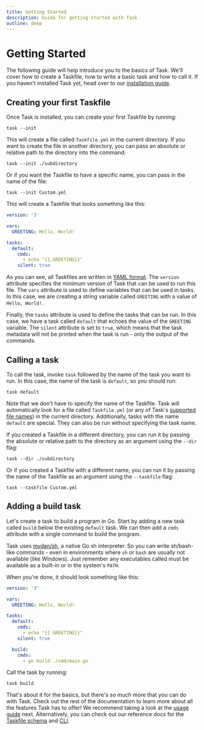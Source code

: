 ```yaml
---
title: Getting Started
description: Guide for getting started with Task
outline: deep
---
```


# Getting Started

The following guide will help introduce you to the basics of Task. We'll cover
how to create a Taskfile, how to write a basic task and how to call it. If you
haven't installed Task yet, head over to our [installation
guide](installation.md).

## Creating your first Taskfile

Once Task is installed, you can create your first Taskfile by running:

```shell
task --init
```

This will create a file called `Taskfile.yml` in the current directory. If you
want to create the file in another directory, you can pass an absolute or
relative path to the directory into the command:

```shell
task --init ./subdirectory
```

Or if you want the Taskfile to have a specific name, you can pass in the name of
the file:

```shell
task --init Custom.yml
```

This will create a Taskfile that looks something like this:

```yaml [Taskfile.yml]
version: '3'

vars:
  GREETING: Hello, World!

tasks:
  default:
    cmds:
      - echo "{{.GREETING}}"
    silent: true
```

As you can see, all Taskfiles are written in [YAML format](https://yaml.org/). The `version`
attribute specifies the minimum version of Task that can be used to run this
file. The `vars` attribute is used to define variables that can be used in
tasks. In this case, we are creating a string variable called `GREETING` with a
value of `Hello, World!`.

Finally, the `tasks` attribute is used to define the tasks that can be run. In
this case, we have a task called `default` that echoes the value of the
`GREETING` variable. The `silent` attribute is set to `true`, which means that
the task metadata will not be printed when the task is run - only the output of
the commands.

## Calling a task

To call the task, invoke `task` followed by the name of the task you want to
run. In this case, the name of the task is `default`, so you should run:

```shell
task default
```

Note that we don't have to specify the name of the Taskfile. Task will
automatically look for a file called `Taskfile.yml` (or any of Task's [supported
file names](usage.md#supported-file-names)) in the current directory. Additionally, tasks
with the name `default` are special. They can also be run without specifying the
task name.

If you created a Taskfile in a different directory, you can run it by passing
the absolute or relative path to the directory as an argument using the `--dir`
flag:

```shell
task --dir ./subdirectory
```

Or if you created a Taskfile with a different name, you can run it by passing
the name of the Taskfile as an argument using the `--taskfile` flag:

```shell
task --taskfile Custom.yml
```

## Adding a build task

Let's create a task to build a program in Go. Start by adding a new task called
`build` below the existing `default` task. We can then add a `cmds` attribute
with a single command to build the program.

Task uses [mvdan/sh](https://github.com/mvdan/sh), a native Go sh interpreter. So you can write
sh/bash-like commands - even in environments where `sh` or `bash` are usually
not available (like Windows). Just remember any executables called must be
available as a built-in or in the system's `PATH`.

When you're done, it should look something like this:

```yaml
version: '3'

vars:
  GREETING: Hello, World!

tasks:
  default:
    cmds:
      - echo "{{.GREETING}}"
    silent: true

  build:
    cmds:
      - go build ./cmd/main.go
```

Call the task by running:

```shell
task build
```

That's about it for the basics, but there's _so much_ more that you can do with
Task. Check out the rest of the documentation to learn more about all the
features Task has to offer! We recommend taking a look at the [usage
guide](usage.md) next. Alternatively, you can check out our reference docs for the
[Taskfile schema](reference/schema.md) and [CLI](reference/cli.md).
